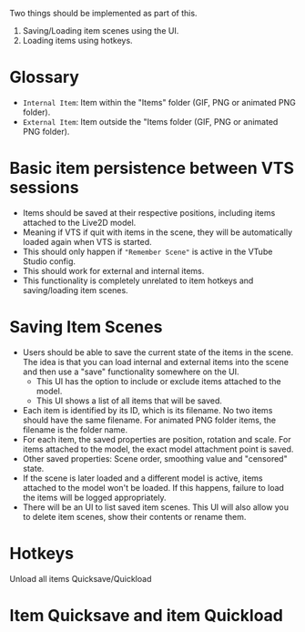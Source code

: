 Two things should be implemented as part of this.

1) Saving/Loading item scenes using the UI.
2) Loading items using hotkeys.

# Glossary

* `Internal Item`: Item within the "Items" folder (GIF, PNG or animated PNG folder).
* `External Item`: Item outside the "Items folder (GIF, PNG or animated PNG folder).

# Basic item persistence between VTS sessions

* Items should be saved at their respective positions, including items attached to the Live2D model. 
* Meaning if VTS if quit with items in the scene, they will be automatically loaded again when VTS is started.
* This should only happen if `"Remember Scene"` is active in the VTube Studio config.
* This should work for external and internal items.
* This functionality is completely unrelated to item hotkeys and saving/loading item scenes.

# Saving Item Scenes

* Users should be able to save the current state of the items in the scene. The idea is that you can load internal and external items into the scene and then use a "save" functionality somewhere on the UI.
  * This UI has the option to include or exclude items attached to the model.
  * This UI shows a list of all items that will be saved.
* Each item is identified by its ID, which is its filename. No two items should have the same filename. For animated PNG folder items, the filename is the folder name.
* For each item, the saved properties are position, rotation and scale. For items attached to the model, the exact model attachment point is saved.
* Other saved properties: Scene order, smoothing value and "censored" state.
* If the scene is later loaded and a different model is active, items attached to the model won't be loaded. If this happens, failure to load the items will be logged appropriately.
* There will be an UI to list saved item scenes. This UI will also allow you to delete item scenes, show their contents or rename them. 

# Hotkeys

Unload all items
Quicksave/Quickload




# Item Quicksave and item Quickload






